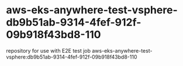 # aws-eks-anywhere-test-vsphere-db9b51ab-9314-4fef-912f-09b918f43bd8-110
repository for use with E2E test job aws-eks-anywhere-test-vsphere:db9b51ab-9314-4fef-912f-09b918f43bd8-110
